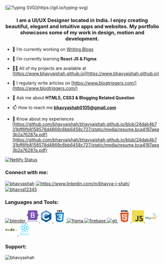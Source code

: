 [![Typing SVG](https://readme-typing-svg.herokuapp.com?size=24&width=550&lines=Welcome+to+Bhavya+J+Shah+Github+Profile!)](https://git.io/typing-svg)
<h3 align="center">I am a UI/UX Designer located in India. I enjoy creating beautiful, elegant and intuitive apps and websites. My portfolio showcases some of my work in design, motion and development.</h3>

- 🔭 I’m currently working on [Writing Blogs](https://www.blogtriggers.com/)

- 🌱 I’m currently learning **React JS & Figma**

- 👨‍💻 All of my projects are available at [https://www.bhavyajshah.github.io](https://www.bhavyajshah.github.io)

- 📝 I regularly write articles on [https://www.blogtriggers.com/](https://www.blogtriggers.com/)

- 💬 Ask me about **HTML5, CSS3 & Blogging Related Question**

- 📫 How to reach me **bhavyashah0105@gmail.com**

- 📄 Know about my experiences [https://github.com/bhavyajshah/bhavyajshah.github.io/blob/24dab4b731bff6fb8158578d4869c6bb6458c727/static/media/resume.bca4197aea3b2a76287a.pdf](https://github.com/bhavyajshah/bhavyajshah.github.io/blob/24dab4b731bff6fb8158578d4869c6bb6458c727/static/media/resume.bca4197aea3b2a76287a.pdf)

[![Netlify Status](https://api.netlify.com/api/v1/badges/c752e347-5bcc-4231-a791-fccdb6d6603d/deploy-status)](https://app.netlify.com/sites/reactjs-insta-clone/deploys)

<h3 align="left">Connect with me:</h3>
<p align="left">
<a href="https://dev.to/bhavyashah" target="blank"><img align="center" src="https://raw.githubusercontent.com/rahuldkjain/github-profile-readme-generator/master/src/images/icons/Social/devto.svg" alt="bhavyashah" height="30" width="40" /></a>
<a href="https://fb.com/https://www.linkedin.com/in/bhavya-j-shah/" target="blank"><img align="center" src="https://raw.githubusercontent.com/rahuldkjain/github-profile-readme-generator/master/src/images/icons/Social/facebook.svg" alt="https://www.linkedin.com/in/bhavya-j-shah/" height="30" width="40" /></a>
<a href="https://dribbble.com/bhavya12345" target="blank"><img align="center" src="https://raw.githubusercontent.com/rahuldkjain/github-profile-readme-generator/master/src/images/icons/Social/dribbble.svg" alt="bhavya12345" height="30" width="40" /></a>
</p>

<h3 align="left">Languages and Tools:</h3>
<p align="left"> <a href="https://www.blender.org/" target="_blank" rel="noreferrer"> <img src="https://download.blender.org/branding/community/blender_community_badge_white.svg" alt="blender" width="40" height="40"/> </a> <a href="https://getbootstrap.com" target="_blank" rel="noreferrer"> <img src="https://raw.githubusercontent.com/devicons/devicon/master/icons/bootstrap/bootstrap-plain-wordmark.svg" alt="bootstrap" width="40" height="40"/> </a> <a href="https://www.cprogramming.com/" target="_blank" rel="noreferrer"> <img src="https://raw.githubusercontent.com/devicons/devicon/master/icons/c/c-original.svg" alt="c" width="40" height="40"/> </a> <a href="https://www.w3schools.com/css/" target="_blank" rel="noreferrer"> <img src="https://raw.githubusercontent.com/devicons/devicon/master/icons/css3/css3-original-wordmark.svg" alt="css3" width="40" height="40"/> </a> <a href="https://www.figma.com/" target="_blank" rel="noreferrer"> <img src="https://www.vectorlogo.zone/logos/figma/figma-icon.svg" alt="figma" width="40" height="40"/> </a> <a href="https://firebase.google.com/" target="_blank" rel="noreferrer"> <img src="https://www.vectorlogo.zone/logos/firebase/firebase-icon.svg" alt="firebase" width="40" height="40"/> </a> <a href="https://git-scm.com/" target="_blank" rel="noreferrer"> <img src="https://www.vectorlogo.zone/logos/git-scm/git-scm-icon.svg" alt="git" width="40" height="40"/> </a> <a href="https://www.w3.org/html/" target="_blank" rel="noreferrer"> <img src="https://raw.githubusercontent.com/devicons/devicon/master/icons/html5/html5-original-wordmark.svg" alt="html5" width="40" height="40"/> </a> <a href="https://developer.mozilla.org/en-US/docs/Web/JavaScript" target="_blank" rel="noreferrer"> <img src="https://raw.githubusercontent.com/devicons/devicon/master/icons/javascript/javascript-original.svg" alt="javascript" width="40" height="40"/> </a> <a href="https://www.mysql.com/" target="_blank" rel="noreferrer"> <img src="https://raw.githubusercontent.com/devicons/devicon/master/icons/mysql/mysql-original-wordmark.svg" alt="mysql" width="40" height="40"/> </a> <a href="https://nodejs.org" target="_blank" rel="noreferrer"> <img src="https://raw.githubusercontent.com/devicons/devicon/master/icons/nodejs/nodejs-original-wordmark.svg" alt="nodejs" width="40" height="40"/> </a> <a href="https://reactjs.org/" target="_blank" rel="noreferrer"> <img src="https://raw.githubusercontent.com/devicons/devicon/master/icons/react/react-original-wordmark.svg" alt="react" width="40" height="40"/> </a> </p>

<h3 align="left">Support:</h3>
<p><a href="https://www.buymeacoffee.com/bhavyashah"> <img align="left" src="https://cdn.buymeacoffee.com/buttons/v2/default-yellow.png" height="50" width="210" alt="bhavyashah" /></a></p><br><br>
